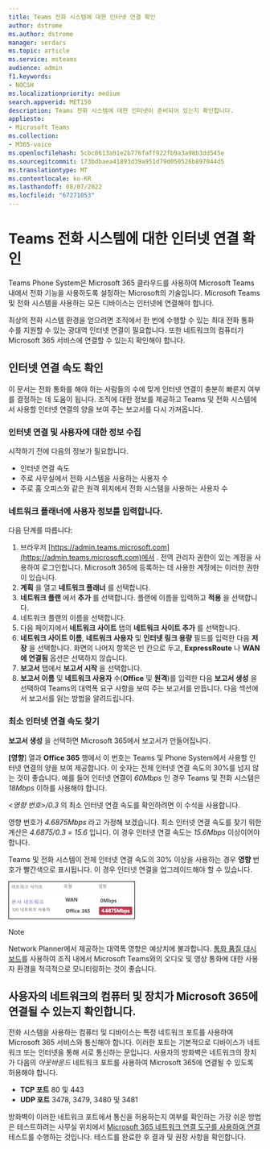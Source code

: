 ```yaml
---
title: Teams 전화 시스템에 대한 인터넷 연결 확인
author: dstrome
ms.author: dstrome
manager: serdars
ms.topic: article
ms.service: msteams
audience: admin
f1.keywords:
- NOCSH
ms.localizationpriority: medium
search.appverid: MET150
description: Teams 전화 시스템에 대한 인터넷이 준비되어 있는지 확인합니다.
appliesto:
- Microsoft Teams
ms.collection:
- M365-voice
ms.openlocfilehash: 5cbc8613a91e2b776faff922fb9a3a98b3dd545e
ms.sourcegitcommit: 173bdbaea41893d39a951d79d050526b897044d5
ms.translationtype: MT
ms.contentlocale: ko-KR
ms.lasthandoff: 08/07/2022
ms.locfileid: "67271053"
---
```

# <a name="check-your-internet-connection-for-teams-phone-system"></a>Teams 전화 시스템에 대한 인터넷 연결 확인

Teams Phone System은 Microsoft 365 클라우드를 사용하여 Microsoft Teams 내에서 전화 기능을 사용하도록 설정하는 Microsoft의 기술입니다. Microsoft Teams 및 전화 시스템을 사용하는 모든 디바이스는 인터넷에 연결해야 합니다.

최상의 전화 시스템 환경을 얻으려면 조직에서 한 번에 수행할 수 있는 최대 전화 통화 수를 지원할 수 있는 광대역 인터넷 연결이 필요합니다. 또한 네트워크의 컴퓨터가 Microsoft 365 서비스에 연결할 수 있는지 확인해야 합니다.

## <a name="check-your-internet-connection-speed"></a>인터넷 연결 속도 확인

이 문서는 전화 통화를 해야 하는 사람들의 수에 맞게 인터넷 연결이 충분히 빠른지 여부를 결정하는 데 도움이 됩니다. 조직에 대한 정보를 제공하고 Teams 및 전화 시스템에서 사용할 인터넷 연결의 양을 보여 주는 보고서를 다시 가져옵니다.

### <a name="gather-information-about-your-internet-connection-and-users"></a>인터넷 연결 및 사용자에 대한 정보 수집

시작하기 전에 다음의 정보가 필요합니다.

* 인터넷 연결 속도
* 주로 사무실에서 전화 시스템을 사용하는 사용자 수
* 주로 홈 오피스와 같은 원격 위치에서 전화 시스템을 사용하는 사용자 수

### <a name="enter-your-information-into-the-network-planner"></a>네트워크 플래너에 사용자 정보를 입력합니다.

다음 단계를 따릅니다:

1. 브라우저 [https://admin.teams.microsoft.com](https://admin.teams.microsoft.com)에서 . 전역 관리자 권한이 있는 계정을 사용하여 로그인합니다. Microsoft 365에 등록하는 데 사용한 계정에는 이러한 권한이 있습니다.
2. **계획** 을 열고 **네트워크 플래너** 를 선택합니다.
3. **네트워크 플랜** 에서 **추가** 를 선택합니다. 플랜에 이름을 입력하고 **적용** 을 선택합니다.
4. 네트워크 플랜의 이름을 선택합니다.
5. 다음 페이지에서 **네트워크 사이트** 탭의 **네트워크 사이트 추가** 를 선택합니다.
6. **네트워크 사이트 이름**, **네트워크 사용자** 및 **인터넷 링크 용량** 필드를 입력한 다음 **저장** 을 선택합니다. 화면의 나머지 항목은 빈 칸으로 두고, **ExpressRoute** 나 **WAN에 연결됨** 옵션은 선택하지 않습니다.
7. **보고서** 탭에서 **보고서 시작** 을 선택합니다.
8. **보고서 이름** 및 **네트워크 사용자** 수(**Office** 및 **원격**)를 입력한 다음 **보고서 생성** 을 선택하여 Teams의 대역폭 요구 사항을 보여 주는 보고서를 만듭니다. 다음 섹션에서 보고서를 읽는 방법을 알려드립니다.

### <a name="find-your-minimum-internet-connection-speed"></a>최소 인터넷 연결 속도 찾기

**보고서 생성** 을 선택하면 Microsoft 365에서 보고서가 만들어집니다.

**[영향**] 열과 **Office 365** 행에서 이 번호는 Teams 및 Phone System에서 사용할 인터넷 연결의 양을 보여 제공합니다. 이 숫자는 전체 인터넷 연결 속도의 30%를 넘지 않는 것이 좋습니다. 예를 들어 인터넷 연결이 *60Mbps* 인 경우 Teams 및 전화 시스템은 *18Mbps* 이하를 사용해야 합니다.

<*영향 번호>/0.3* 의 최소 인터넷 연결 속도를 확인하려면 이 수식을 사용합니다.  

영향 번호가 *4.6875Mbps* 라고 가정해 보겠습니다. 최소 인터넷 연결 속도를 찾기 위한 계산은 *4.6875/0.3 = 15.6* 입니다. 이 경우 인터넷 연결 속도는 *15.6Mbps* 이상이어야 합니다.

Teams 및 전화 시스템이 전체 인터넷 연결 속도의 30% 이상을 사용하는 경우 **영향** 번호가 빨간색으로 표시됩니다. 이 경우 인터넷 연결을 업그레이드해야 할 수 있습니다.

![연결 속도 경고입니다.](../media/network-planner-report-speed-warning.png)

>[!NOTE]
> Network Planner에서 제공하는 대역폭 영향은 예상치에 불과합니다. [통화 품질 대시보드](../cqd-what-is-call-quality-dashboard.md)를 사용하여 조직 내에서 Microsoft Teams와의 오디오 및 영상 통화에 대한 사용자 환경을 적극적으로 모니터링하는 것이 좋습니다.

## <a name="make-sure-the-computers-and-devices-on-your-network-can-reach-microsoft-365"></a>사용자의 네트워크의 컴퓨터 및 장치가 Microsoft 365에 연결될 수 있는지 확인합니다.

전화 시스템을 사용하는 컴퓨터 및 디바이스는 특정 네트워크 포트를 사용하여 Microsoft 365 서비스와 통신해야 합니다. 이러한 포트는 기본적으로 디바이스가 네트워크 또는 인터넷을 통해 서로 통신하는 문입니다. 사용자의 방화벽은 네트워크의 장치가 다음의 *아웃바운드* 네트워크 포트를 사용하여 Microsoft 365에 연결될 수 있도록 허용해야 합니다.

* **TCP 포트** 80 및 443
* **UDP 포트** 3478, 3479, 3480 및 3481

방화벽이 이러한 네트워크 포트에서 통신을 허용하는지 여부를 확인하는 가장 쉬운 방법은 테스트하려는 사무실 위치에서 [Microsoft 365 네트워크 연결 도구를 사용하여 연결](/microsoft-365/enterprise/office-365-network-mac-perf-onboarding-tool) 테스트를 수행하는 것입니다. 테스트를 완료한 후 결과 및 권장 사항을 확인합니다.
